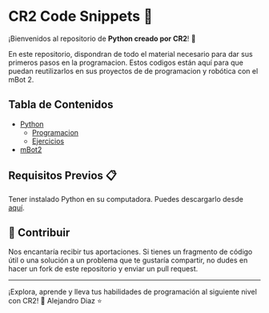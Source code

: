 # CR2 Code Snippets 🚀

¡Bienvenidos al repositorio de **Python creado por CR2**! 🤖

En este repositorio, dispondran de todo el material necesario para dar sus primeros pasos en la programacion. Estos codigos están aquí para que puedan reutilizarlos en sus proyectos de de programacion y robótica con el mBot 2.

## Tabla de Contenidos

- [Python](./src/1.-python/README.md)
  - [Programacion](./src/1.-python/1.-programacion/README.md)
  - [Ejercicios](./src//1.-python//2.-ejercicios/README.md)
- [mBot2](./src/2.-mBot2/README.md)

## Requisitos Previos 📋

Tener instalado Python en su computadora. Puedes descargarlo desde [aquí](https://www.python.org/downloads/).

## 🌟 Contribuir

Nos encantaría recibir tus aportaciones. Si tienes un fragmento de código útil o una solución a un problema que te gustaría compartir, no dudes en hacer un fork de este repositorio y enviar un pull request.

---

¡Explora, aprende y lleva tus habilidades de programación al siguiente nivel con CR2! 🚀
Alejandro Diaz ⭐
